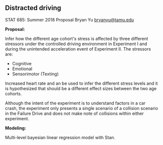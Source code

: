 ## Distracted driving

STAT 685: Summer 2018 Proposal
Bryan Yu
bryanyu@tamu.edu


**Proposal:**

Infer how the different age cohort's stress is affected by three different stressors under the controlled driving environment in Experiment I and during the unintended acceleration event of Experiment II. The stressors are:

* Cognitive
* Emotional
* Sensorimotor (Texting)

Increased heart rate and an be used to infer the different stress levels and it is hypothesized that should be a different effect sizes between the two age cohorts.

Although the intent of the experiment is to understand factors in a car crash, the experiment only presents a single scenario of a collision scenario in the Failure Drive and does not make note of collisions within either experiment.

**Modeling:**

Multi-level bayesian linear regression model with Stan.

